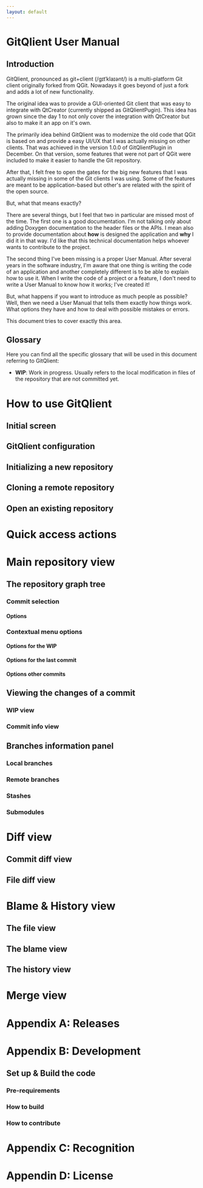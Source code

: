 ```yaml
---
layout: default
---
```


# GitQlient User Manual

## Introduction

GitQlient, pronounced as git+client (/gɪtˈklaɪənt/) is a multi-platform Git client originally forked from QGit. Nowadays it goes beyond of just a fork and adds a lot of new functionality.

The original idea was to provide a GUI-oriented Git client that was easy to integrate with QtCreator (currently shipped as GitQlientPugin). This idea has grown since the day 1 to not only cover the integration with QtCreator but also to make it an app on it's own.

The primarily idea behind GitQlient was to modernize the old code that QGit is based on and provide a easy UI/UX that I was actually missing on other clients. That was achieved in the version 1.0.0 of GitQlientPlugin in December. On that version, some features that were not part of QGit were included to make it easier to handle the Git repository.

After that, I felt free to open the gates for the big new features that I was actually missing in some of the Git clients I was using. Some of the features are meant to be application-based but other's are related with the spirit of the open source.

But, what that means exactly?

There are several things, but I feel that two in particular are missed most of the time. The first one is a good documentation. I'm not talking only about adding Doxygen documentation to the header files or the APIs. I mean also to provide documentation about **how** is designed the application and **why** I did it in that way. I'd like that this technical documentation helps whoever wants to contribute to the project.

The second thing I've been missing is a proper User Manual. After several years in the software industry, I'm aware that one thing is writing the code of an application and another completely different is to be able to explain how to use it. When I write the code of a project or a feature, I don't need to write a User Manual to know how it works; I've created it!

But, what happens if you want to introduce as much people as possible? Well, then we need a User Manual that tells them exactly how things work. What options they have and how to deal with possible mistakes or errors.

This document tries to cover exactly this area.

## Glossary

Here you can find all the specific glossary that will be used in this document referring to GitQlient:

- **WIP**: Work in progress. Usually refers to the local modification in files of the repository that are not committed yet.

# How to use GitQlient

## Initial screen

## GitQlient configuration

## Initializing a new repository

## Cloning a remote repository

## Open an existing repository

# Quick access actions

# Main repository view

## The repository graph tree

### Commit selection

#### Options

### Contextual menu options

#### Options for the WIP

#### Options for the last commit

#### Options other commits

## Viewing the changes of a commit

### WIP view

### Commit info view

## Branches information panel

### Local branches

### Remote branches

### Stashes

### Submodules

# Diff view

## Commit diff view

## File diff view

# Blame & History view

## The file view

## The blame view

## The history view

# Merge view

# Appendix A: Releases

# Appendix B: Development

## Set up & Build the code

### Pre-requirements

### How to build

### How to contribute

# Appendix C: Recognition

# Appendin D: License